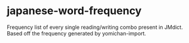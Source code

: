 # japanese-word-frequency
Frequency list of every single reading/writing combo present in JMdict. Based off the frequency generated by yomichan-import.
